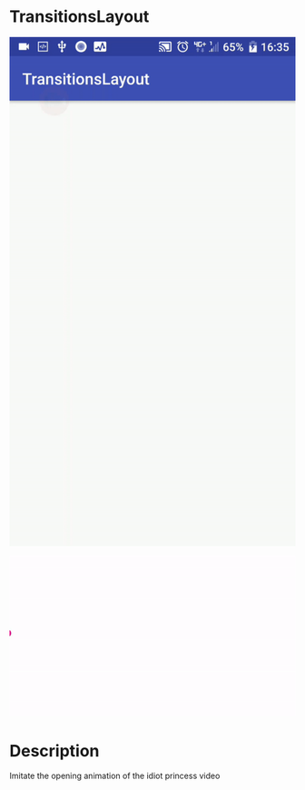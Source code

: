 # TransitionsLayout

![Sample](https://github.com/ChengTaHuang/TransitionsLayout/blob/master/demo/demo.gif)

![Idiot Princess](https://github.com/ChengTaHuang/TransitionsLayout/blob/master/demo/Idiot%20princess.gif)

# Description

Imitate the opening animation of the idiot princess video

